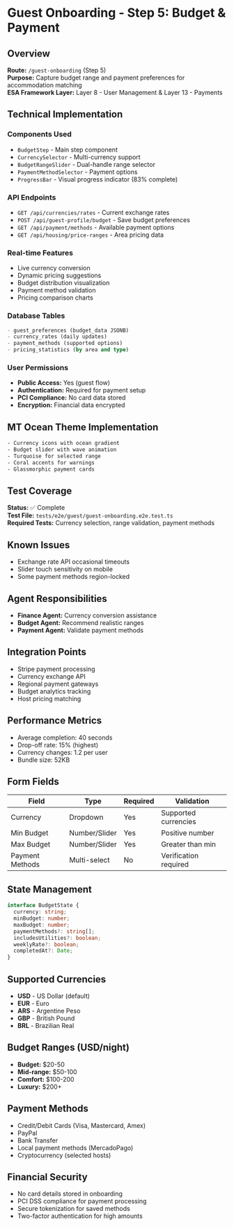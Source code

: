 # Guest Onboarding - Step 5: Budget & Payment

## Overview
**Route:** `/guest-onboarding` (Step 5)  
**Purpose:** Capture budget range and payment preferences for accommodation matching  
**ESA Framework Layer:** Layer 8 - User Management & Layer 13 - Payments  

## Technical Implementation

### Components Used
- `BudgetStep` - Main step component
- `CurrencySelector` - Multi-currency support
- `BudgetRangeSlider` - Dual-handle range selector
- `PaymentMethodSelector` - Payment options
- `ProgressBar` - Visual progress indicator (83% complete)

### API Endpoints
- `GET /api/currencies/rates` - Current exchange rates
- `POST /api/guest-profile/budget` - Save budget preferences
- `GET /api/payment/methods` - Available payment options
- `GET /api/housing/price-ranges` - Area pricing data

### Real-time Features
- Live currency conversion
- Dynamic pricing suggestions
- Budget distribution visualization
- Payment method validation
- Pricing comparison charts

### Database Tables
```sql
- guest_preferences (budget_data JSONB)
- currency_rates (daily updates)
- payment_methods (supported options)
- pricing_statistics (by area and type)
```

### User Permissions
- **Public Access:** Yes (guest flow)
- **Authentication:** Required for payment setup
- **PCI Compliance:** No card data stored
- **Encryption:** Financial data encrypted

## MT Ocean Theme Implementation
```css
- Currency icons with ocean gradient
- Budget slider with wave animation
- Turquoise for selected range
- Coral accents for warnings
- Glassmorphic payment cards
```

## Test Coverage
**Status:** ✅ Complete  
**Test File:** `tests/e2e/guest/guest-onboarding.e2e.test.ts`  
**Required Tests:** Currency selection, range validation, payment methods

## Known Issues
- Exchange rate API occasional timeouts
- Slider touch sensitivity on mobile
- Some payment methods region-locked

## Agent Responsibilities
- **Finance Agent:** Currency conversion assistance
- **Budget Agent:** Recommend realistic ranges
- **Payment Agent:** Validate payment methods

## Integration Points
- Stripe payment processing
- Currency exchange API
- Regional payment gateways
- Budget analytics tracking
- Host pricing matching

## Performance Metrics
- Average completion: 40 seconds
- Drop-off rate: 15% (highest)
- Currency changes: 1.2 per user
- Bundle size: 52KB

## Form Fields
| Field | Type | Required | Validation |
|-------|------|----------|------------|
| Currency | Dropdown | Yes | Supported currencies |
| Min Budget | Number/Slider | Yes | Positive number |
| Max Budget | Number/Slider | Yes | Greater than min |
| Payment Methods | Multi-select | No | Verification required |

## State Management
```typescript
interface BudgetState {
  currency: string;
  minBudget: number;
  maxBudget: number;
  paymentMethods?: string[];
  includesUtilities?: boolean;
  weeklyRate?: boolean;
  completedAt?: Date;
}
```

## Supported Currencies
- **USD** - US Dollar (default)
- **EUR** - Euro
- **ARS** - Argentine Peso
- **GBP** - British Pound
- **BRL** - Brazilian Real

## Budget Ranges (USD/night)
- **Budget:** $20-50
- **Mid-range:** $50-100
- **Comfort:** $100-200
- **Luxury:** $200+

## Payment Methods
- Credit/Debit Cards (Visa, Mastercard, Amex)
- PayPal
- Bank Transfer
- Local payment methods (MercadoPago)
- Cryptocurrency (selected hosts)

## Financial Security
- No card details stored in onboarding
- PCI DSS compliance for payment processing
- Secure tokenization for saved methods
- Two-factor authentication for high amounts